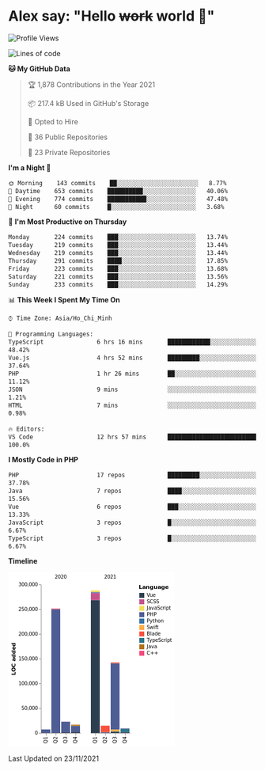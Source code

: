 # Alex say: "Hello ~~work~~ world 🐾"

<!--START_SECTION:waka-->
![Profile Views](http://img.shields.io/badge/Profile%20Views-0-blue)

![Lines of code](https://img.shields.io/badge/From%20Hello%20World%20I%27ve%20Written-752619%20lines%20of%20code-blue)

**🐱 My GitHub Data** 

> 🏆 1,878 Contributions in the Year 2021
 > 
> 📦 217.4 kB Used in GitHub's Storage 
 > 
> 💼 Opted to Hire
 > 
> 📜 36 Public Repositories 
 > 
> 🔑 23 Private Repositories  
 > 
**I'm a Night 🦉** 

```text
🌞 Morning    143 commits    ██░░░░░░░░░░░░░░░░░░░░░░░   8.77% 
🌆 Daytime    653 commits    ██████████░░░░░░░░░░░░░░░   40.06% 
🌃 Evening    774 commits    ███████████░░░░░░░░░░░░░░   47.48% 
🌙 Night      60 commits     █░░░░░░░░░░░░░░░░░░░░░░░░   3.68%

```
📅 **I'm Most Productive on Thursday** 

```text
Monday       224 commits    ███░░░░░░░░░░░░░░░░░░░░░░   13.74% 
Tuesday      219 commits    ███░░░░░░░░░░░░░░░░░░░░░░   13.44% 
Wednesday    219 commits    ███░░░░░░░░░░░░░░░░░░░░░░   13.44% 
Thursday     291 commits    ████░░░░░░░░░░░░░░░░░░░░░   17.85% 
Friday       223 commits    ███░░░░░░░░░░░░░░░░░░░░░░   13.68% 
Saturday     221 commits    ███░░░░░░░░░░░░░░░░░░░░░░   13.56% 
Sunday       233 commits    ███░░░░░░░░░░░░░░░░░░░░░░   14.29%

```


📊 **This Week I Spent My Time On** 

```text
⌚︎ Time Zone: Asia/Ho_Chi_Minh

💬 Programming Languages: 
TypeScript               6 hrs 16 mins       ████████████░░░░░░░░░░░░░   48.42% 
Vue.js                   4 hrs 52 mins       █████████░░░░░░░░░░░░░░░░   37.64% 
PHP                      1 hr 26 mins        ██░░░░░░░░░░░░░░░░░░░░░░░   11.12% 
JSON                     9 mins              ░░░░░░░░░░░░░░░░░░░░░░░░░   1.21% 
HTML                     7 mins              ░░░░░░░░░░░░░░░░░░░░░░░░░   0.98%

🔥 Editors: 
VS Code                  12 hrs 57 mins      █████████████████████████   100.0%

```

**I Mostly Code in PHP** 

```text
PHP                      17 repos            █████████░░░░░░░░░░░░░░░░   37.78% 
Java                     7 repos             ████░░░░░░░░░░░░░░░░░░░░░   15.56% 
Vue                      6 repos             ███░░░░░░░░░░░░░░░░░░░░░░   13.33% 
JavaScript               3 repos             █░░░░░░░░░░░░░░░░░░░░░░░░   6.67% 
TypeScript               3 repos             █░░░░░░░░░░░░░░░░░░░░░░░░   6.67%

```


**Timeline**

![Chart not found](https://raw.githubusercontent.com/alexzvn/alexzvn/main/charts/bar_graph.png) 


 Last Updated on 23/11/2021
<!--END_SECTION:waka-->
